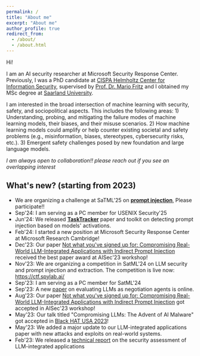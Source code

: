 ```yaml
---
permalink: /
title: "About me"
excerpt: "About me"
author_profile: true
redirect_from: 
  - /about/
  - /about.html
---
```


Hi!

I am an AI security researcher at Microsoft Security Response Center. Previously, I was a PhD candidate at [CISPA Helmholtz Center for Information Security](https://cispa.de/en), supervised by [Prof. Dr. Mario Fritz](https://cispa.saarland/group/fritz/) and I obtained my MSc degree at [Saarland University](https://www.uni-saarland.de/en/home.html). 

I am interested in the broad intersection of machine learning with security, safety, and sociopolitical aspects. This includes the following areas: 1) Understanding, probing, and mitigating the failure modes of machine learning models, their biases, and their misuse scenarios. 2) How machine learning models could amplify or help counter existing societal and safety problems (e.g., misinformation, biases, stereotypes, cybersecurity risks, etc.). 3) Emergent safety challenges posed by new foundation and large language models. 

*I am always open to collaboration!! please reach out if you see an overlapping interest*

## What's new? (starting from 2023)
- We are organizing a challenge at SaTML'25 on [**prompt injection**](https://github.com/microsoft/llmail-inject/), Please participate!! 
- Sep'24: I am serving as a PC member for USENIX Security'25
- Jun'24: We released [**TaskTracker**](https://arxiv.org/abs/2406.00799) paper and toolkit on detecting prompt injection based on models' activations. 
- Feb'24: I started a new position at Microsoft Security Response Center at Microsoft Research Cambridge!
- Dec'23: Our paper [Not what you've signed up for: Compromising Real-World LLM-Integrated Applications with Indirect Prompt Injection](https://arxiv.org/abs/2302.12173) received the best paper award at AISec'23 workshop! 
- Nov'23: We are organizing a competition in SatML'24 on LLM security and prompt injection and extraction. The competition is live now: https://ctf.spylab.ai/
- Sep'23: I am serving as a PC member for SatML'24
- Sep'23: A new [paper](https://arxiv.org/abs/2309.17234) on evaluating LLMs as negotiation agents is online. 
- Aug'23: Our paper [Not what you've signed up for: Compromising Real-World LLM-Integrated Applications with Indirect Prompt Injection](https://arxiv.org/abs/2302.12173) got accepted in AISec'23 workshop!
- May'23: Our talk titled "Compromising LLMs: The Advent of AI Malware" got accepted in [Black HAT USA 2023](https://www.blackhat.com/us-23/briefings/schedule/index.html#compromising-llms-the-advent-of-ai-malware-33075)!
- May'23: We added a major update to our LLM-integrated applications paper with new attacks and exploits on real-world systems.
- Feb'23: We released a [technical report](https://arxiv.org/abs/2302.12173) on the security assessment of LLM-integrated applications

<!-- This is the front page of a website that is powered by the [academicpages template](https://github.com/academicpages/academicpages.github.io) and hosted on GitHub pages. [GitHub pages](https://pages.github.com) is a free service in which websites are built and hosted from code and data stored in a GitHub repository, automatically updating when a new commit is made to the respository. This template was forked from the [Minimal Mistakes Jekyll Theme](https://mmistakes.github.io/minimal-mistakes/) created by Michael Rose, and then extended to support the kinds of content that academics have: publications, talks, teaching, a portfolio, blog posts, and a dynamically-generated CV. You can fork [this repository](https://github.com/academicpages/academicpages.github.io) right now, modify the configuration and markdown files, add your own PDFs and other content, and have your own site for free, with no ads! An older version of this template powers my own personal website at [stuartgeiger.com](http://stuartgeiger.com), which uses [this Github repository](https://github.com/staeiou/staeiou.github.io).

A data-driven personal website
======
Like many other Jekyll-based GitHub Pages templates, academicpages makes you separate the website's content from its form. The content & metadata of your website are in structured markdown files, while various other files constitute the theme, specifying how to transform that content & metadata into HTML pages. You keep these various markdown (.md), YAML (.yml), HTML, and CSS files in a public GitHub repository. Each time you commit and push an update to the repository, the [GitHub pages](https://pages.github.com/) service creates static HTML pages based on these files, which are hosted on GitHub's servers free of charge.

Many of the features of dynamic content management systems (like Wordpress) can be achieved in this fashion, using a fraction of the computational resources and with far less vulnerability to hacking and DDoSing. You can also modify the theme to your heart's content without touching the content of your site. If you get to a point where you've broken something in Jekyll/HTML/CSS beyond repair, your markdown files describing your talks, publications, etc. are safe. You can rollback the changes or even delete the repository and start over -- just be sure to save the markdown files! Finally, you can also write scripts that process the structured data on the site, such as [this one](https://github.com/academicpages/academicpages.github.io/blob/master/talkmap.ipynb) that analyzes metadata in pages about talks to display [a map of every location you've given a talk](https://academicpages.github.io/talkmap.html).

Getting started
======
1. Register a GitHub account if you don't have one and confirm your e-mail (required!)
1. Fork [this repository](https://github.com/academicpages/academicpages.github.io) by clicking the "fork" button in the top right. 
1. Go to the repository's settings (rightmost item in the tabs that start with "Code", should be below "Unwatch"). Rename the repository "[your GitHub username].github.io", which will also be your website's URL.
1. Set site-wide configuration and create content & metadata (see below -- also see [this set of diffs](http://archive.is/3TPas) showing what files were changed to set up [an example site](https://getorg-testacct.github.io) for a user with the username "getorg-testacct")
1. Upload any files (like PDFs, .zip files, etc.) to the files/ directory. They will appear at https://[your GitHub username].github.io/files/example.pdf.  
1. Check status by going to the repository settings, in the "GitHub pages" section

Site-wide configuration
------
The main configuration file for the site is in the base directory in [_config.yml](https://github.com/academicpages/academicpages.github.io/blob/master/_config.yml), which defines the content in the sidebars and other site-wide features. You will need to replace the default variables with ones about yourself and your site's github repository. The configuration file for the top menu is in [_data/navigation.yml](https://github.com/academicpages/academicpages.github.io/blob/master/_data/navigation.yml). For example, if you don't have a portfolio or blog posts, you can remove those items from that navigation.yml file to remove them from the header. 

Create content & metadata
------
For site content, there is one markdown file for each type of content, which are stored in directories like _publications, _talks, _posts, _teaching, or _pages. For example, each talk is a markdown file in the [_talks directory](https://github.com/academicpages/academicpages.github.io/tree/master/_talks). At the top of each markdown file is structured data in YAML about the talk, which the theme will parse to do lots of cool stuff. The same structured data about a talk is used to generate the list of talks on the [Talks page](https://academicpages.github.io/talks), each [individual page](https://academicpages.github.io/talks/2012-03-01-talk-1) for specific talks, the talks section for the [CV page](https://academicpages.github.io/cv), and the [map of places you've given a talk](https://academicpages.github.io/talkmap.html) (if you run this [python file](https://github.com/academicpages/academicpages.github.io/blob/master/talkmap.py) or [Jupyter notebook](https://github.com/academicpages/academicpages.github.io/blob/master/talkmap.ipynb), which creates the HTML for the map based on the contents of the _talks directory).

**Markdown generator**

I have also created [a set of Jupyter notebooks](https://github.com/academicpages/academicpages.github.io/tree/master/markdown_generator
) that converts a CSV containing structured data about talks or presentations into individual markdown files that will be properly formatted for the academicpages template. The sample CSVs in that directory are the ones I used to create my own personal website at stuartgeiger.com. My usual workflow is that I keep a spreadsheet of my publications and talks, then run the code in these notebooks to generate the markdown files, then commit and push them to the GitHub repository.

How to edit your site's GitHub repository
------
Many people use a git client to create files on their local computer and then push them to GitHub's servers. If you are not familiar with git, you can directly edit these configuration and markdown files directly in the github.com interface. Navigate to a file (like [this one](https://github.com/academicpages/academicpages.github.io/blob/master/_talks/2012-03-01-talk-1.md) and click the pencil icon in the top right of the content preview (to the right of the "Raw | Blame | History" buttons). You can delete a file by clicking the trashcan icon to the right of the pencil icon. You can also create new files or upload files by navigating to a directory and clicking the "Create new file" or "Upload files" buttons. 

Example: editing a markdown file for a talk
![Editing a markdown file for a talk](/images/editing-talk.png)

For more info
------
More info about configuring academicpages can be found in [the guide](https://academicpages.github.io/markdown/). The [guides for the Minimal Mistakes theme](https://mmistakes.github.io/minimal-mistakes/docs/configuration/) (which this theme was forked from) might also be helpful.
 -->
